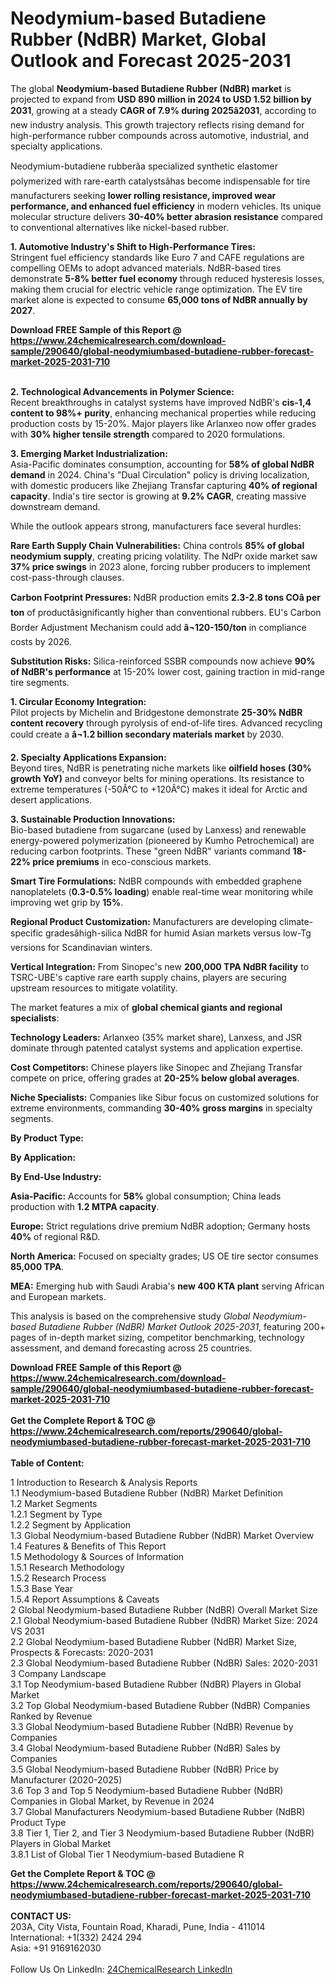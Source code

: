 <h1>Neodymium-based Butadiene Rubber (NdBR) Market, Global Outlook and Forecast 2025-2031</h1><p>The global <strong>Neodymium-based Butadiene Rubber (NdBR) market</strong> is projected to expand from <strong>USD 890 million in 2024 to USD 1.52 billion by 2031</strong>, growing at a steady <strong>CAGR of 7.9% during 2025â2031</strong>, according to new industry analysis. This growth trajectory reflects rising demand for high-performance rubber compounds across automotive, industrial, and specialty applications.</p><p>Neodymium-butadiene rubberâa specialized synthetic elastomer polymerized with rare-earth catalystsâhas become indispensable for tire manufacturers seeking <strong>lower rolling resistance, improved wear performance, and enhanced fuel efficiency</strong> in modern vehicles. Its unique molecular structure delivers <strong>30-40% better abrasion resistance</strong> compared to conventional alternatives like nickel-based rubber.</p><p><strong>1. Automotive Industry's Shift to High-Performance Tires:</strong><br>
Stringent fuel efficiency standards like Euro 7 and CAFE regulations are compelling OEMs to adopt advanced materials. NdBR-based tires demonstrate <strong>5-8% better fuel economy</strong> through reduced hysteresis losses, making them crucial for electric vehicle range optimization. The EV tire market alone is expected to consume <strong>65,000 tons of NdBR annually by 2027</strong>.</p><div><b>Download FREE Sample of this Report @ 
            <a href="https://www.24chemicalresearch.com/download-sample/290640/global-neodymiumbased-butadiene-rubber-forecast-market-2025-2031-710">
            https://www.24chemicalresearch.com/download-sample/290640/global-neodymiumbased-butadiene-rubber-forecast-market-2025-2031-710</a></b></div><br><p><strong>2. Technological Advancements in Polymer Science:</strong><br>
Recent breakthroughs in catalyst systems have improved NdBR's <strong>cis-1,4 content to 98%+ purity</strong>, enhancing mechanical properties while reducing production costs by 15-20%. Major players like Arlanxeo now offer grades with <strong>30% higher tensile strength</strong> compared to 2020 formulations.</p><p><strong>3. Emerging Market Industrialization:</strong><br>
Asia-Pacific dominates consumption, accounting for <strong>58% of global NdBR demand</strong> in 2024. China's "Dual Circulation" policy is driving localization, with domestic producers like Zhejiang Transfar capturing <strong>40% of regional capacity</strong>. India's tire sector is growing at <strong>9.2% CAGR</strong>, creating massive downstream demand.</p><p>While the outlook appears strong, manufacturers face several hurdles:</p><p><strong>Rare Earth Supply Chain Vulnerabilities:</strong> China controls <strong>85% of global neodymium supply</strong>, creating pricing volatility. The NdPr oxide market saw <strong>37% price swings</strong> in 2023 alone, forcing rubber producers to implement cost-pass-through clauses.</p><p><strong>Carbon Footprint Pressures:</strong> NdBR production emits <strong>2.3-2.8 tons COâ per ton</strong> of productâsignificantly higher than conventional rubbers. EU's Carbon Border Adjustment Mechanism could add <strong>â¬120-150/ton</strong> in compliance costs by 2026.</p><p><strong>Substitution Risks:</strong> Silica-reinforced SSBR compounds now achieve <strong>90% of NdBR's performance</strong> at 15-20% lower cost, gaining traction in mid-range tire segments.</p><p><strong>1. Circular Economy Integration:</strong><br>
Pilot projects by Michelin and Bridgestone demonstrate <strong>25-30% NdBR content recovery</strong> through pyrolysis of end-of-life tires. Advanced recycling could create a <strong>â¬1.2 billion secondary materials market</strong> by 2030.</p><p><strong>2. Specialty Applications Expansion:</strong><br>
Beyond tires, NdBR is penetrating niche markets like <strong>oilfield hoses (30% growth YoY)</strong> and conveyor belts for mining operations. Its resistance to extreme temperatures (-50Â°C to +120Â°C) makes it ideal for Arctic and desert applications.</p><p><strong>3. Sustainable Production Innovations:</strong><br>
Bio-based butadiene from sugarcane (used by Lanxess) and renewable energy-powered polymerization (pioneered by Kumho Petrochemical) are reducing carbon footprints. These "green NdBR" variants command <strong>18-22% price premiums</strong> in eco-conscious markets.</p><p><strong>Smart Tire Formulations:</strong> NdBR compounds with embedded graphene nanoplatelets (<strong>0.3-0.5% loading</strong>) enable real-time wear monitoring while improving wet grip by <strong>15%</strong>.</p><p><strong>Regional Product Customization:</strong> Manufacturers are developing climate-specific gradesâhigh-silica NdBR for humid Asian markets versus low-Tg versions for Scandinavian winters.</p><p><strong>Vertical Integration:</strong> From Sinopec's new <strong>200,000 TPA NdBR facility</strong> to TSRC-UBE's captive rare earth supply chains, players are securing upstream resources to mitigate volatility.</p><p>The market features a mix of <strong>global chemical giants and regional specialists</strong>:</p><p><strong>Technology Leaders:</strong> Arlanxeo (35% market share), Lanxess, and JSR dominate through patented catalyst systems and application expertise.</p><p><strong>Cost Competitors:</strong> Chinese players like Sinopec and Zhejiang Transfar compete on price, offering grades at <strong>20-25% below global averages</strong>.</p><p><strong>Niche Specialists:</strong> Companies like Sibur focus on customized solutions for extreme environments, commanding <strong>30-40% gross margins</strong> in specialty segments.</p><p><strong>By Product Type:</strong></p><p><strong>By Application:</strong></p><p><strong>By End-Use Industry:</strong></p><p><strong>Asia-Pacific:</strong> Accounts for <strong>58%</strong> global consumption; China leads production with <strong>1.2 MTPA capacity</strong>.</p><p><strong>Europe:</strong> Strict regulations drive premium NdBR adoption; Germany hosts <strong>40%</strong> of regional R&amp;D.</p><p><strong>North America:</strong> Focused on specialty grades; US OE tire sector consumes <strong>85,000 TPA</strong>.</p><p><strong>MEA:</strong> Emerging hub with Saudi Arabia's <strong>new 400 KTA plant</strong> serving African and European markets.</p><p>This analysis is based on the comprehensive study <em>Global Neodymium-based Butadiene Rubber (NdBR) Market Outlook 2025-2031</em>, featuring 200+ pages of in-depth market sizing, competitor benchmarking, technology assessment, and demand forecasting across 25 countries.</p><div><b>Download FREE Sample of this Report @ 
            <a href="https://www.24chemicalresearch.com/download-sample/290640/global-neodymiumbased-butadiene-rubber-forecast-market-2025-2031-710">
            https://www.24chemicalresearch.com/download-sample/290640/global-neodymiumbased-butadiene-rubber-forecast-market-2025-2031-710</a></b></div><br><div><b>Get the Complete Report & TOC @ 
            <a href="https://www.24chemicalresearch.com/reports/290640/global-neodymiumbased-butadiene-rubber-forecast-market-2025-2031-710">
            https://www.24chemicalresearch.com/reports/290640/global-neodymiumbased-butadiene-rubber-forecast-market-2025-2031-710</a></b></div><br>
            <b>Table of Content:</b><p>1 Introduction to Research & Analysis Reports<br />
 1.1 Neodymium-based Butadiene Rubber (NdBR) Market Definition<br />
 1.2 Market Segments<br />
 1.2.1 Segment by Type<br />
 1.2.2 Segment by Application<br />
 1.3 Global Neodymium-based Butadiene Rubber (NdBR) Market Overview<br />
 1.4 Features & Benefits of This Report<br />
 1.5 Methodology & Sources of Information<br />
 1.5.1 Research Methodology<br />
 1.5.2 Research Process<br />
 1.5.3 Base Year<br />
 1.5.4 Report Assumptions & Caveats<br />
2 Global Neodymium-based Butadiene Rubber (NdBR) Overall Market Size<br />
 2.1 Global Neodymium-based Butadiene Rubber (NdBR) Market Size: 2024 VS 2031<br />
 2.2 Global Neodymium-based Butadiene Rubber (NdBR) Market Size, Prospects & Forecasts: 2020-2031<br />
 2.3 Global Neodymium-based Butadiene Rubber (NdBR) Sales: 2020-2031<br />
3 Company Landscape<br />
 3.1 Top Neodymium-based Butadiene Rubber (NdBR) Players in Global Market<br />
 3.2 Top Global Neodymium-based Butadiene Rubber (NdBR) Companies Ranked by Revenue<br />
 3.3 Global Neodymium-based Butadiene Rubber (NdBR) Revenue by Companies<br />
 3.4 Global Neodymium-based Butadiene Rubber (NdBR) Sales by Companies<br />
 3.5 Global Neodymium-based Butadiene Rubber (NdBR) Price by Manufacturer (2020-2025)<br />
 3.6 Top 3 and Top 5 Neodymium-based Butadiene Rubber (NdBR) Companies in Global Market, by Revenue in 2024<br />
 3.7 Global Manufacturers Neodymium-based Butadiene Rubber (NdBR) Product Type<br />
 3.8 Tier 1, Tier 2, and Tier 3 Neodymium-based Butadiene Rubber (NdBR) Players in Global Market<br />
 3.8.1 List of Global Tier 1 Neodymium-based Butadiene R</p><div><b>Get the Complete Report & TOC @ 
            <a href="https://www.24chemicalresearch.com/reports/290640/global-neodymiumbased-butadiene-rubber-forecast-market-2025-2031-710">
            https://www.24chemicalresearch.com/reports/290640/global-neodymiumbased-butadiene-rubber-forecast-market-2025-2031-710</a></b></div><br><b>CONTACT US:</b><br>
            203A, City Vista, Fountain Road, Kharadi, Pune, India - 411014<br>
            International: +1(332) 2424 294<br>
            Asia: +91 9169162030 <br><br>
            Follow Us On LinkedIn: <a href="https://www.linkedin.com/company/24chemicalresearch/">24ChemicalResearch LinkedIn</a>